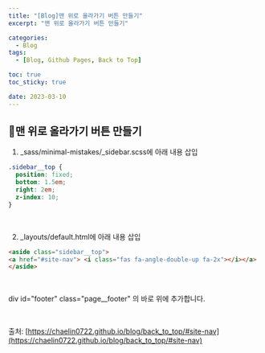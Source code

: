 ```yaml
---
title: "[Blog]맨 위로 올라가기 버튼 만들기"
excerpt: "맨 위로 올라가기 버튼 만들기"

categories:
  - Blog
tags:
  - [Blog, Github Pages, Back to Top]

toc: true
toc_sticky: true

date: 2023-03-10
---
```


## 📝맨 위로 올라가기 버튼 만들기
1. _sass/minimal-mistakes/_sidebar.scss에 아래 내용 삽입

```css
.sidebar__top {
  position: fixed;
  bottom: 1.5em;
  right: 2em;
  z-index: 10;
}
```

<br>

2. _layouts/default.html에 아래 내용 삽입

```html
<aside class="sidebar__top">
<a href="#site-nav"> <i class="fas fa-angle-double-up fa-2x"></i></a>
</aside>
```

<br>

div id="footer" class="page__footer" 의 바로 위에 추가합니다.

<br>

출처: [https://chaelin0722.github.io/blog/back_to_top/#site-nav](https://chaelin0722.github.io/blog/back_to_top/#site-nav)